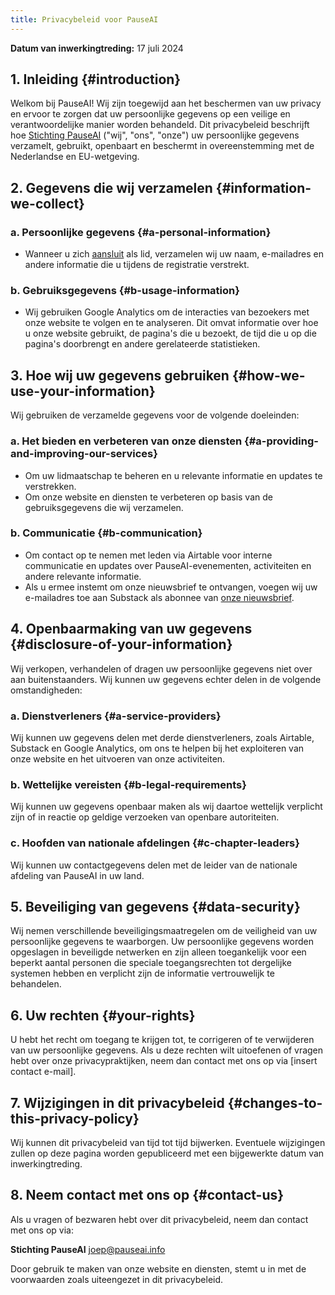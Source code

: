 ```yaml
---
title: Privacybeleid voor PauseAI
---
```

<!-- einde van frontmatter metadata, streepjes hierboven moeten blijven -->
**Datum van inwerkingtreding:** 17 juli 2024

## 1. Inleiding {#introduction}

Welkom bij PauseAI!
Wij zijn toegewijd aan het beschermen van uw privacy en ervoor te zorgen dat uw persoonlijke gegevens op een veilige en verantwoordelijke manier worden behandeld.
Dit privacybeleid beschrijft hoe [Stichting PauseAI](/legal) ("wij", "ons", "onze") uw persoonlijke gegevens verzamelt, gebruikt, openbaart en beschermt in overeenstemming met de Nederlandse en EU-wetgeving.

## 2. Gegevens die wij verzamelen {#information-we-collect}

### a. Persoonlijke gegevens {#a-personal-information}

- Wanneer u zich [aansluit](/join) als lid, verzamelen wij uw naam, e-mailadres en andere informatie die u tijdens de registratie verstrekt.

### b. Gebruiksgegevens {#b-usage-information}

- Wij gebruiken Google Analytics om de interacties van bezoekers met onze website te volgen en te analyseren. Dit omvat informatie over hoe u onze website gebruikt, de pagina's die u bezoekt, de tijd die u op die pagina's doorbrengt en andere gerelateerde statistieken.

## 3. Hoe wij uw gegevens gebruiken {#how-we-use-your-information}

Wij gebruiken de verzamelde gegevens voor de volgende doeleinden:

### a. Het bieden en verbeteren van onze diensten {#a-providing-and-improving-our-services}

- Om uw lidmaatschap te beheren en u relevante informatie en updates te verstrekken.
- Om onze website en diensten te verbeteren op basis van de gebruiksgegevens die wij verzamelen.

### b. Communicatie {#b-communication}

- Om contact op te nemen met leden via Airtable voor interne communicatie en updates over PauseAI-evenementen, activiteiten en andere relevante informatie.
- Als u ermee instemt om onze nieuwsbrief te ontvangen, voegen wij uw e-mailadres toe aan Substack als abonnee van [onze nieuwsbrief](https://pauseai.substack.com/).

## 4. Openbaarmaking van uw gegevens {#disclosure-of-your-information}

Wij verkopen, verhandelen of dragen uw persoonlijke gegevens niet over aan buitenstaanders. Wij kunnen uw gegevens echter delen in de volgende omstandigheden:

### a. Dienstverleners {#a-service-providers}

Wij kunnen uw gegevens delen met derde dienstverleners, zoals Airtable, Substack en Google Analytics, om ons te helpen bij het exploiteren van onze website en het uitvoeren van onze activiteiten.

### b. Wettelijke vereisten {#b-legal-requirements}

Wij kunnen uw gegevens openbaar maken als wij daartoe wettelijk verplicht zijn of in reactie op geldige verzoeken van openbare autoriteiten.

### c. Hoofden van nationale afdelingen {#c-chapter-leaders}

Wij kunnen uw contactgegevens delen met de leider van de nationale afdeling van PauseAI in uw land.

## 5. Beveiliging van gegevens {#data-security}

Wij nemen verschillende beveiligingsmaatregelen om de veiligheid van uw persoonlijke gegevens te waarborgen. Uw persoonlijke gegevens worden opgeslagen in beveiligde netwerken en zijn alleen toegankelijk voor een beperkt aantal personen die speciale toegangsrechten tot dergelijke systemen hebben en verplicht zijn de informatie vertrouwelijk te behandelen.

## 6. Uw rechten {#your-rights}

U hebt het recht om toegang te krijgen tot, te corrigeren of te verwijderen van uw persoonlijke gegevens. Als u deze rechten wilt uitoefenen of vragen hebt over onze privacypraktijken, neem dan contact met ons op via [insert contact e-mail].

## 7. Wijzigingen in dit privacybeleid {#changes-to-this-privacy-policy}

Wij kunnen dit privacybeleid van tijd tot tijd bijwerken. Eventuele wijzigingen zullen op deze pagina worden gepubliceerd met een bijgewerkte datum van inwerkingtreding.

## 8. Neem contact met ons op {#contact-us}

Als u vragen of bezwaren hebt over dit privacybeleid, neem dan contact met ons op via:

**Stichting PauseAI**
[joep@pauseai.info](mailto:joep@pauseai.info)

Door gebruik te maken van onze website en diensten, stemt u in met de voorwaarden zoals uiteengezet in dit privacybeleid.